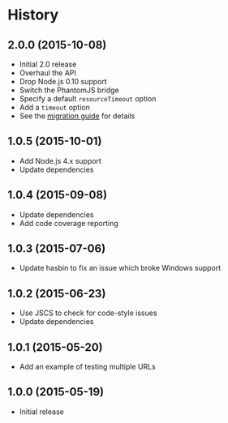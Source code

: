 
# History

## 2.0.0 (2015-10-08)

  * Initial 2.0 release
  * Overhaul the API
  * Drop Node.js 0.10 support
  * Switch the PhantomJS bridge
  * Specify a default `resourceTimeout` option
  * Add a `timeout` option
  * See the [migration guide](https://github.com/nature/truffler/blob/master/MIGRATION.md#migrating-from-10-to-20) for details

## 1.0.5 (2015-10-01)

  * Add Node.js 4.x support
  * Update dependencies

## 1.0.4 (2015-09-08)

  * Update dependencies
  * Add code coverage reporting

## 1.0.3 (2015-07-06)

  * Update hasbin to fix an issue which broke Windows support

## 1.0.2 (2015-06-23)

  * Use JSCS to check for code-style issues
  * Update dependencies

## 1.0.1 (2015-05-20)

  * Add an example of testing multiple URLs

## 1.0.0 (2015-05-19)

  * Initial release
